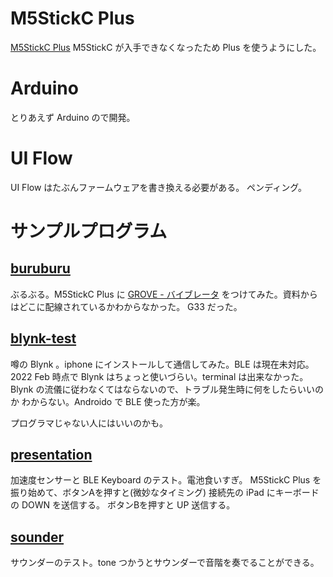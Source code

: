 # M5StickC Plus
[M5StickC Plus](https://www.switch-science.com/catalog/6470/)
M5StickC が入手できなくなったため Plus を使うようにした。

# Arduino
とりあえず Arduino ので開発。

# UI Flow
UI Flow はたぶんファームウェアを書き換える必要がある。
ペンディング。

# サンプルプログラム
## [buruburu](./buruburu)
ぶるぶる。M5StickC Plus に [GROVE - バイブレータ](https://www.switch-science.com/catalog/828/) をつけてみた。資料からはどこに配線されているかわからなかった。
G33 だった。

## [blynk-test](./blynk-test)
噂の Blynk 。iphone にインストールして通信してみた。BLE は現在未対応。
2022 Feb 時点で Blynk はちょっと使いづらい。terminal は出来なかった。
Blynk の流儀に従わなくてはならないので、トラブル発生時に何をしたらいいのか
わからない。Androido で BLE 使った方が楽。

プログラマじゃない人にはいいのかも。

## [presentation](./presentation)
加速度センサーと BLE Keyboard のテスト。電池食いすぎ。
M5StickC Plus を振り始めて、ボタンAを押すと(微妙なタイミング)
接続先の iPad にキーボードの DOWN を送信する。
ボタンBを押すと UP 送信する。

## [sounder](./sounder)
サウンダーのテスト。tone つかうとサウンダーで音階を奏でることができる。
